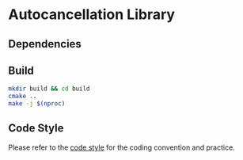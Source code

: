 # Autocancellation Library

## Dependencies

## Build

```bash
mkdir build && cd build
cmake ..
make -j $(nproc)
```

## Code Style

Please refer to the [code style](codeStyle.md) for the coding convention and practice.
